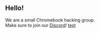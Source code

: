 ## Hello!
We are a small Chromebook hacking group.
<br>
Make sure to join our [Discord](https://discord.gg/nrMVY29MUb)!
[test](https://crosbreaker-testing.vercel.app/skiovox.html)

